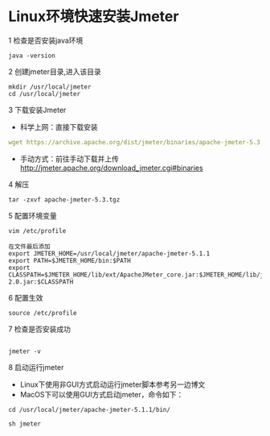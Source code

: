 # Linux环境快速安装Jmeter  

1 检查是否安装java环境

```
java -version
```

2 创建jmeter目录,进入该目录

```vim
mkdir /usr/local/jmeter
cd /usr/local/jmeter
```

3 下载安装Jmeter  

* 科学上网：直接下载安装  
```yml
wget https://archive.apache.org/dist/jmeter/binaries/apache-jmeter-5.3.tgz
```

* 手动方式：前往手动下载并上传 http://jmeter.apache.org/download_jmeter.cgi#binaries  

4 解压

```
tar -zxvf apache-jmeter-5.3.tgz
```

5 配置环境变量

```vim
vim /etc/profile

在文件最后添加
export JMETER_HOME=/usr/local/jmeter/apache-jmeter-5.1.1
export PATH=$JMETER_HOME/bin:$PATH
export CLASSPATH=$JMETER_HOME/lib/ext/ApacheJMeter_core.jar:$JMETER_HOME/lib/jorphan.jar:$JMETER_HOME/lib/logkit-2.0.jar:$CLASSPATH
```

6 配置生效

```vim
source /etc/profile
```

7 检查是否安装成功

```

jmeter -v
```

8 启动运行jmeter   
* Linux下使用非GUI方式启动运行jmeter脚本参考另一边博文
* MacOS下可以使用GUI方式启动jmeter，命令如下：

```vim
cd /usr/local/jmeter/apache-jmeter-5.1.1/bin/

sh jmeter
```